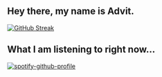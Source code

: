 ## Hey there, my name is Advit.
[![GitHub Streak](https://github-readme-streak-stats.herokuapp.com?user=pikameow420&theme=dark&border_radius=20&date_format=M%20j%5B%2C%20Y%5D&background=030925)](https://git.io/streak-stats)

## What I am listening to right now...

[![spotify-github-profile](https://spotify-github-profile.vercel.app/api/view?uid=31fihshpptl53mt55cgobozruxcu&cover_image=true&theme=default&show_offline=false&background_color=121212)](https://github.com/kittinan/spotify-github-profile)